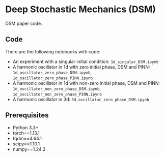 # Deep Stochastic Mechanics (DSM)

DSM paper code. 

## Code

There are the following notebooks with code: 
- An experiment with a singular initial condition: ```1d_singular_DSM.ipynb``` 
- A harmonic oscillator in 1d with zero initial phase, DSM and PINN: ```1d_oscillator_zero_phase_DSM.ipynb```, ```1d_oscillator_zero_phase_PINN.ipynb```
- A harmonic oscillator in 1d with non-zero initial phase, DSM and PINN: ```1d_oscillator_non_zero_phase_DSM.ipynb```, ```1d_oscillator_non_zero_phase_PINN.ipynb```
- A harmonic oscillator in 3d: ```3d_oscillator_zero_phase_DSM.ipynb```

## Prerequisites

- Python 3.3+
- torch==1.13.1
- tqdm==4.64.1
- scipy==1.10.1
- numpy==1.24.2


